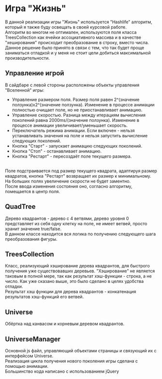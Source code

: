 # Игра "Жизнь"
 В данной реализации игры "Жизнь" используется "Hashlife" алгоритм, который я также буду освещать в своей курсовой работе.
 <br/>
 Алгоритм во многом не оптимален, используются поля класса TreesCollection как ячейки ассоциативного массива и в качестве "хеширования" происходит преобразование в строку, вместо числа. Данное решение было принято в связи с тем, что так будет проще заниматься отладкой и у меня не стоит цели добиться максимальной производительности.
 ## Управление игрой
 В сайдбаре с левой стороны расположены объекты управления "Вселенной" игры:
 * Управление размером поля. Размер поля равен 2^(значение ползунка)х2^(значение ползунка). Изменение в процессе анимации полностью очищает поле, но не приостанавливает анимацию.
 * Управление скоростью. Разница между итерациям вычисления поколений равна 2000ms/(значение ползунка). Изменение в процессе анимации увеличивает/уменьшает скорость.
 * Переключатель режима анимации. Если включен - нельзя устанавливать значения на поле и нельзя запустить вычисление следующих поколений.
 * Кнопка "Старт" - запускает анимацию следующих поколений.
 * Кнопка "Стоп" - останавливает анимацию.
 * Кнопка "Рестарт" - пересоздаёт поле текущего размера.
 <br/>
 Поле подстраивается под размер текущего квадрата, адаптируя размер квадратов, кнопка "Рестарт" возвращает их размер к минимальному.
 <br/>
 На больших полях увеличение скорости не будет заментно. 
 <br/>
 После ввода изменения состояния оно, согласно алгоритму, помещается в центр поля.
 
 ## QuadTree 
 Дерево квадрантов - дерево с 4 ветвями, дерево уровня 0 представляет из себя одну клетку на поле, не имеет ветвей, просто хранит значение true/false.
 <br/>
 В данном классе находится вся логика по получению следующего шага преобразования фигуры.
 ## TreesCollection
 Класс, реализующий хэширование дерева квадрантов, для быстрого получения уже существовавших деревьев. "Хэширование" не является таковым в полной мере, так как результат хэш-функции - строка, а не число. Как уже сказано выше, это было сделано в целях удобства отладки. 
 <br/>
 Результат хэш функции для дерева квадрантов - конкатенация результатов хэш-функций его ветвей.
 ## Universe
 Обёртка над канвасом и корневым деревом квадрантов.
 ## UniverseManager
 Основной js файл, управляющий объектами страницы и связующий их с интерфейсом Universe.
 <br/> 
 Реализация цикла получения нового поколения игры сделана с помощью анимации. 
 <br/>
 Большинство кода написано с использованием jQuery

